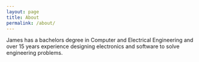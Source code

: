 ```yaml
---
layout: page
title: About
permalink: /about/
---
```


James has a bachelors degree in Computer and Electrical Engineering and over 15 years experience designing electronics and software to solve engineering problems.
